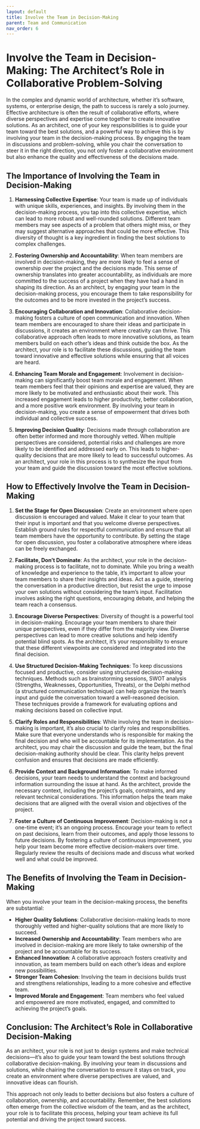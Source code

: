```yaml
---
layout: default
title: Involve the Team in Decision-Making
parent: Team and Communication
nav_order: 6
---
```

# Involve the Team in Decision-Making: The Architect’s Role in Collaborative Problem-Solving

In the complex and dynamic world of architecture, whether it’s software, systems, or enterprise design, the path to success is rarely a solo journey. Effective architecture is often the result of collaborative efforts, where diverse perspectives and expertise come together to create innovative solutions. As an architect, one of your key responsibilities is to guide your team toward the best solutions, and a powerful way to achieve this is by involving your team in the decision-making process. By engaging the team in discussions and problem-solving, while you chair the conversation to steer it in the right direction, you not only foster a collaborative environment but also enhance the quality and effectiveness of the decisions made.

## The Importance of Involving the Team in Decision-Making

1. **Harnessing Collective Expertise**:
   Your team is made up of individuals with unique skills, experiences, and insights. By involving them in the decision-making process, you tap into this collective expertise, which can lead to more robust and well-rounded solutions. Different team members may see aspects of a problem that others might miss, or they may suggest alternative approaches that could be more effective. This diversity of thought is a key ingredient in finding the best solutions to complex challenges.

2. **Fostering Ownership and Accountability**:
   When team members are involved in decision-making, they are more likely to feel a sense of ownership over the project and the decisions made. This sense of ownership translates into greater accountability, as individuals are more committed to the success of a project when they have had a hand in shaping its direction. As an architect, by engaging your team in the decision-making process, you encourage them to take responsibility for the outcomes and to be more invested in the project’s success.

3. **Encouraging Collaboration and Innovation**:
   Collaborative decision-making fosters a culture of open communication and innovation. When team members are encouraged to share their ideas and participate in discussions, it creates an environment where creativity can thrive. This collaborative approach often leads to more innovative solutions, as team members build on each other’s ideas and think outside the box. As the architect, your role is to facilitate these discussions, guiding the team toward innovative and effective solutions while ensuring that all voices are heard.

4. **Enhancing Team Morale and Engagement**:
   Involvement in decision-making can significantly boost team morale and engagement. When team members feel that their opinions and expertise are valued, they are more likely to be motivated and enthusiastic about their work. This increased engagement leads to higher productivity, better collaboration, and a more positive work environment. By involving your team in decision-making, you create a sense of empowerment that drives both individual and collective success.

5. **Improving Decision Quality**:
   Decisions made through collaboration are often better informed and more thoroughly vetted. When multiple perspectives are considered, potential risks and challenges are more likely to be identified and addressed early on. This leads to higher-quality decisions that are more likely to lead to successful outcomes. As an architect, your role in this process is to synthesize the input from your team and guide the discussion toward the most effective solutions.

## How to Effectively Involve the Team in Decision-Making

1. **Set the Stage for Open Discussion**:
   Create an environment where open discussion is encouraged and valued. Make it clear to your team that their input is important and that you welcome diverse perspectives. Establish ground rules for respectful communication and ensure that all team members have the opportunity to contribute. By setting the stage for open discussion, you foster a collaborative atmosphere where ideas can be freely exchanged.

2. **Facilitate, Don’t Dominate**:
   As the architect, your role in the decision-making process is to facilitate, not to dominate. While you bring a wealth of knowledge and experience to the table, it’s important to allow your team members to share their insights and ideas. Act as a guide, steering the conversation in a productive direction, but resist the urge to impose your own solutions without considering the team’s input. Facilitation involves asking the right questions, encouraging debate, and helping the team reach a consensus.

3. **Encourage Diverse Perspectives**:
   Diversity of thought is a powerful tool in decision-making. Encourage your team members to share their unique perspectives, even if they differ from the majority view. Diverse perspectives can lead to more creative solutions and help identify potential blind spots. As the architect, it’s your responsibility to ensure that these different viewpoints are considered and integrated into the final decision.

4. **Use Structured Decision-Making Techniques**:
   To keep discussions focused and productive, consider using structured decision-making techniques. Methods such as brainstorming sessions, SWOT analysis (Strengths, Weaknesses, Opportunities, Threats), or the Delphi method (a structured communication technique) can help organize the team’s input and guide the conversation toward a well-reasoned decision. These techniques provide a framework for evaluating options and making decisions based on collective input.

5. **Clarify Roles and Responsibilities**:
   While involving the team in decision-making is important, it’s also crucial to clarify roles and responsibilities. Make sure that everyone understands who is responsible for making the final decision and who will be accountable for its implementation. As the architect, you may chair the discussion and guide the team, but the final decision-making authority should be clear. This clarity helps prevent confusion and ensures that decisions are made efficiently.

6. **Provide Context and Background Information**:
   To make informed decisions, your team needs to understand the context and background information surrounding the issue at hand. As the architect, provide the necessary context, including the project’s goals, constraints, and any relevant technical considerations. This information helps the team make decisions that are aligned with the overall vision and objectives of the project.

7. **Foster a Culture of Continuous Improvement**:
   Decision-making is not a one-time event; it’s an ongoing process. Encourage your team to reflect on past decisions, learn from their outcomes, and apply those lessons to future decisions. By fostering a culture of continuous improvement, you help your team become more effective decision-makers over time. Regularly review the results of decisions made and discuss what worked well and what could be improved.

## The Benefits of Involving the Team in Decision-Making

When you involve your team in the decision-making process, the benefits are substantial:

- **Higher Quality Solutions**: Collaborative decision-making leads to more thoroughly vetted and higher-quality solutions that are more likely to succeed.
- **Increased Ownership and Accountability**: Team members who are involved in decision-making are more likely to take ownership of the project and be accountable for its success.
- **Enhanced Innovation**: A collaborative approach fosters creativity and innovation, as team members build on each other’s ideas and explore new possibilities.
- **Stronger Team Cohesion**: Involving the team in decisions builds trust and strengthens relationships, leading to a more cohesive and effective team.
- **Improved Morale and Engagement**: Team members who feel valued and empowered are more motivated, engaged, and committed to achieving the project’s goals.

## Conclusion: The Architect’s Role in Collaborative Decision-Making

As an architect, your role is not just to design systems and make technical decisions—it’s also to guide your team toward the best solutions through collaborative decision-making. By involving your team in discussions and solutions, while chairing the conversation to ensure it stays on track, you create an environment where diverse perspectives are valued, and innovative ideas can flourish.

This approach not only leads to better decisions but also fosters a culture of collaboration, ownership, and accountability. Remember, the best solutions often emerge from the collective wisdom of the team, and as the architect, your role is to facilitate this process, helping your team achieve its full potential and driving the project toward success.